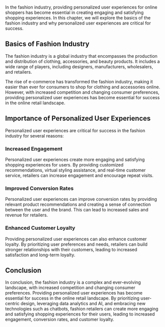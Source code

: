 
In the fashion industry, providing personalized user experiences for online shoppers has become essential in creating engaging and satisfying shopping experiences. In this chapter, we will explore the basics of the fashion industry and why personalized user experiences are critical for success.

Basics of Fashion Industry
--------------------------

The fashion industry is a global industry that encompasses the production and distribution of clothing, accessories, and beauty products. It includes a wide range of players, including designers, manufacturers, wholesalers, and retailers.

The rise of e-commerce has transformed the fashion industry, making it easier than ever for consumers to shop for clothing and accessories online. However, with increased competition and changing consumer preferences, providing personalized user experiences has become essential for success in the online retail landscape.

Importance of Personalized User Experiences
-------------------------------------------

Personalized user experiences are critical for success in the fashion industry for several reasons:

### Increased Engagement

Personalized user experiences create more engaging and satisfying shopping experiences for users. By providing customized recommendations, virtual styling assistance, and real-time customer service, retailers can increase engagement and encourage repeat visits.

### Improved Conversion Rates

Personalized user experiences can improve conversion rates by providing relevant product recommendations and creating a sense of connection between the user and the brand. This can lead to increased sales and revenue for retailers.

### Enhanced Customer Loyalty

Providing personalized user experiences can also enhance customer loyalty. By prioritizing user preferences and needs, retailers can build stronger relationships with their customers, leading to increased satisfaction and long-term loyalty.

Conclusion
----------

In conclusion, the fashion industry is a complex and ever-evolving landscape, with increased competition and changing consumer preferences. Providing personalized user experiences has become essential for success in the online retail landscape. By prioritizing user-centric design, leveraging data analytics and AI, and embracing new technologies such as chatbots, fashion retailers can create more engaging and satisfying shopping experiences for their users, leading to increased engagement, conversion rates, and customer loyalty.
